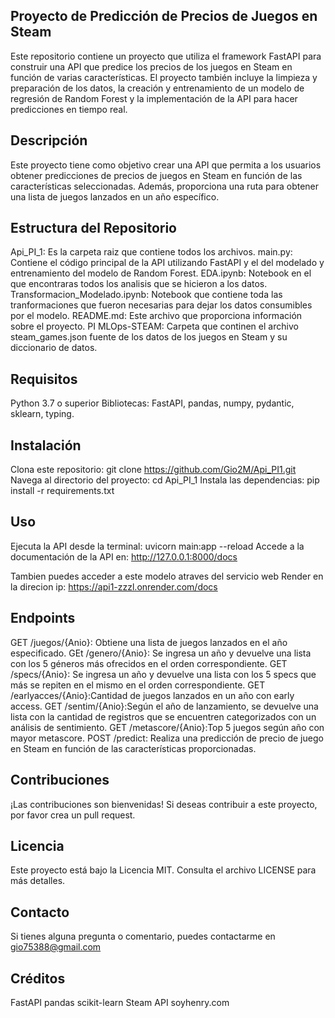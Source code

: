 ## Proyecto de Predicción de Precios de Juegos en Steam
Este repositorio contiene un proyecto que utiliza el framework FastAPI para construir una API que predice los precios de los juegos en Steam en función de varias características. El proyecto también incluye la limpieza y preparación de los datos, la creación y entrenamiento de un modelo de regresión de Random Forest y la implementación de la API para hacer predicciones en tiempo real.

## Descripción
Este proyecto tiene como objetivo crear una API que permita a los usuarios obtener predicciones de precios de juegos en Steam en función de las características seleccionadas. Además, proporciona una ruta para obtener una lista de juegos lanzados en un año específico.

## Estructura del Repositorio
Api_PI_1: Es la carpeta raiz que contiene todos los archivos.
main.py: Contiene el código principal de la API utilizando FastAPI y el del modelado y entrenamiento del modelo de Random Forest.
EDA.ipynb: Notebook en el que encontraras todos los analisis que se hicieron a los datos. 
Transformacion_Modelado.ipynb: Notebook que contiene toda las tranformaciones que fueron necesarias para dejar los datos consumibles por el modelo.
README.md: Este archivo que proporciona información sobre el proyecto.
PI MLOps-STEAM: Carpeta que continen el archivo steam_games.json fuente de los datos de los juegos en Steam y su diccionario de datos.

## Requisitos
Python 3.7 o superior
Bibliotecas: FastAPI, pandas, numpy, pydantic, sklearn, typing.

## Instalación
Clona este repositorio: git clone https://github.com/Gio2M/Api_PI1.git
Navega al directorio del proyecto: cd Api_PI_1
Instala las dependencias: pip install -r requirements.txt

## Uso
Ejecuta la API desde la terminal: uvicorn main:app --reload
Accede a la documentación de la API en: http://127.0.0.1:8000/docs

Tambien puedes acceder a este modelo atraves del servicio web Render en la direcion ip:  https://api1-zzzl.onrender.com/docs

## Endpoints
GET /juegos/{Anio}: Obtiene una lista de juegos lanzados en el año especificado.
GEt /genero/{Anio}: Se ingresa un año y devuelve una lista con los 5 géneros más ofrecidos en el orden correspondiente.
GET /specs/{Anio}: Se ingresa un año y devuelve una lista con los 5 specs que más se repiten en el mismo en el orden correspondiente.
GET /earlyacces/{Anio}:Cantidad de juegos lanzados en un año con early access.
GET /sentim/{Anio}:Según el año de lanzamiento, se devuelve una lista con la cantidad de registros que se encuentren categorizados con un análisis de sentimiento.
GET /metascore/{Anio}:Top 5 juegos según año con mayor metascore.
POST /predict: Realiza una predicción de precio de juego en Steam en función de las características proporcionadas.

## Contribuciones
¡Las contribuciones son bienvenidas! Si deseas contribuir a este proyecto, por favor crea un pull request.

## Licencia
Este proyecto está bajo la Licencia MIT. Consulta el archivo LICENSE para más detalles.

## Contacto
Si tienes alguna pregunta o comentario, puedes contactarme en gio75388@gmail.com

## Créditos
FastAPI
pandas
scikit-learn
Steam API
soyhenry.com